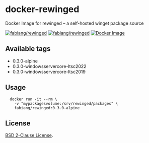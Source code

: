 # docker-rewinged

Docker Image for rewinged – a self-hosted winget package source

[![fabiang/rewinged](https://img.shields.io/docker/pulls/fabiang/rewinged.svg)](https://hub.docker.com/r/fabiang/rewinged)
[![fabiang/rewinged](https://badgen.net/github/license/fabiang/docker-rewinged)](https://github.com/fabiang/docker-rewinged)
[![Docker Image](https://github.com/fabiang/docker-rewinged/actions/workflows/docker.yml/badge.svg)](https://github.com/fabiang/docker-rewinged/actions/workflows/docker.yml)

## Available tags

* 0.3.0-alpine
* 0.3.0-windowsservercore-ltsc2022
* 0.3.0-windowsservercore-ltsc2019

## Usage

```
  docker run -it --rm \
    -v "mypackagesvolume:/srv/rewinged/packages" \
    fabiang/rewinged:0.3.0-alpine
```

## License

[BSD 2-Clause License](LICENSE).
